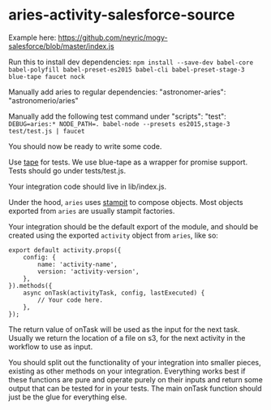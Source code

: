 # aries-activity-salesforce-source

Example here: <https://github.com/neyric/mogy-salesforce/blob/master/index.js>

Run this to install dev dependencies:
`npm install --save-dev babel-core babel-polyfill babel-preset-es2015 babel-cli babel-preset-stage-3 blue-tape faucet nock`

Manually add aries to regular dependencies:
"astronomer-aries": "astronomerio/aries"

Manually add the following test command under "scripts":
"test": `DEBUG=aries:* NODE_PATH=. babel-node --presets es2015,stage-3 test/test.js | faucet`

You should now be ready to write some code.

Use [tape](https://github.com/substack/tape) for tests.
We use blue-tape as a wrapper for promise support.
Tests should go under tests/test.js.

Your integration code should live in lib/index.js.

Under the hood, `aries` uses [stampit](https://github.com/stampit-org/stampit) to compose objects.
Most objects exported from `aries` are usually stampit factories.

Your integration should be the default export of the module, and should be created
using the exported `activity` object from `aries`, like so:

```
export default activity.props({
    config: {
        name: 'activity-name',
        version: 'activity-version',
    },
}).methods({
    async onTask(activityTask, config, lastExecuted) {
        // Your code here.
    },
});
```

The return value of onTask will be used as the input for the next task.
Usually we return the location of a file on s3, for the next activity in
the workflow to use as input.

You should split out the functionality of your integration into smaller pieces,
existing as other methods on your integration.  Everything works best if these
functions are pure and operate purely on their inputs and return some output
that can be tested for in your tests.  The main onTask function should just
be the glue for everything else.

